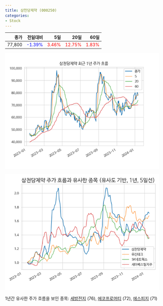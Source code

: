 ```yaml
---
title: 삼천당제약 (000250)
categories:
- Stock
---
```


|종가|전일대비|5일|20일|60일|
|---:|-------:|--:|---:|---:|
|77,800|<span style="color: blue">-1.39%</span>|<span style="color: red">3.46%</span>|<span style="color: red">12.75%</span>|<span style="color: red">1.83%</span>|


<!-- more -->

![000250](/assets/images/stock/000250.png)

![000250](/assets/images/stock/000250_sim.png)

1년간 유사한 주가 흐름을 보인 종목:
[세방전지](/stock/004490/) (76),
[에코프로머티](/stock/450080/) (72),
[에스피지](/stock/058610/) (71)